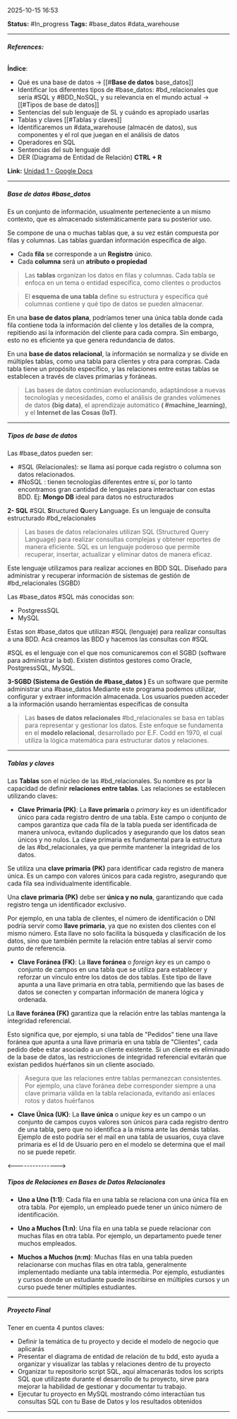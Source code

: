 2025-10-15 16:53

**Status:** #In_progress 
**Tags:** #base_datos  #data_warehouse 

---
###### **References:** 
**Índice**:
- Qué es una base de datos -> [[#**Base de datos** base_datos]]
- Identificar los diferentes tipos de #base_datos: #bd_relacionales que sería #SQL y #BDD_NoSQL, y su relevancia en el mundo actual -> [[#Tipos de base de datos]]
- Sentencias del sub lenguaje de SL y cuándo es apropiado usarlas
- Tablas y claves [[#Tablas y claves]]
- Identificaremos un #data_warehouse (almacén de datos), sus componentes y el rol que juegan en el análisis de datos
- Operadores en SQL
- Sentencias del sub lenguaje ddl
- DER (Diagrama de Entidad de Relación) **CTRL + R**

**Link:** [Unidad 1 - Google Docs](https://docs.google.com/document/d/1qKsI2OVHUVyRjiDXxQjBgwMah3Hi9O_o8EtYFQH-Cd8/edit?tab=t.0#heading=h.ebzixumzggus)

---
##### **Base de datos** #base_datos 
Es un conjunto de información, usualmente perteneciente a un mismo contexto, que es almacenado sistemáticamente para su posterior uso.

Se compone de una o muchas tablas que, a su vez están compuesta por filas y columnas.
Las tablas guardan información específica de algo.
- Cada **fila** se corresponde a un **Registro** único.
- Cada **columna** será un **atributo o propiedad** 

>Las **tablas** organizan los datos en filas y columnas. Cada tabla se enfoca en un tema o entidad específica, como clientes o productos

>El **esquema de una tabla** define su estructura y especifica qué columnas contiene y qué tipo de datos se pueden almacenar.

En una **base de datos plana**, podríamos tener una única tabla donde cada fila contiene toda la información del cliente y los detalles de la compra, repitiendo así la información del cliente para cada compra. Sin embargo, esto no es eficiente ya que genera redundancia de datos.

En una **base de datos relacional**, la información se normaliza y se divide en múltiples tablas, como una tabla para clientes y otra para compras. Cada tabla tiene un propósito específico, y las relaciones entre estas tablas se establecen a través de claves primarias y foráneas.

>Las bases de datos continúan evolucionando, adaptándose a nuevas tecnologías y necesidades, como el análisis de grandes volúmenes de datos **(big data)**, el aprendizaje automático **( #machine_learning)**, y el **Internet de las Cosas (IoT)**.

---
##### Tipos de base de datos

Las #base_datos pueden ser:
- #SQL (Relacionales): se llama así porque cada registro o columna son datos relacionados.
- #NoSQL : tienen tecnologías diferentes entre sí, por lo tanto encontramos gran cantidad de lenguajes para interactuar con estas BDD. Ej: **Mongo DB** ideal para datos no estructurados

**2- SQL** #SQL
**S**tructured **Q**uery **L**anguage. Es un lenguaje de consulta estructurado #bd_relacionales 

>Las bases de datos relacionales utilizan SQL (Structured Query Language) para realizar consultas complejas y obtener reportes de manera eficiente. SQL es un lenguaje poderoso que permite recuperar, insertar, actualizar y eliminar datos de manera eficaz.

Este lenguaje utilizamos para realizar acciones en BDD SQL.
Diseñado para administrar y recuperar información de sistemas de gestión de #bd_relacionales (SGBD)

Las #base_datos #SQL más conocidas son:
- PostgressSQL
- MySQL

Estas son #base_datos que utilizan #SQL (lenguaje) para realizar consultas a una BDD. Acá creamos las BDD y hacemos las consultas con #SQL 

#SQL es el lenguaje con el que nos comunicaremos con el SGBD (software para administrar la bd). Existen distintos gestores como Oracle, PostgressSQL, MySQL.

**3-SGBD (Sistema de Gestión de #base_datos )**
Es un software que permite administrar una #base_datos 
Mediante este programa podemos utilizar, configurar y extraer información almacenada.
Los usuarios pueden acceder a la información usando herramientas específicas de consulta

>Las **bases de datos relacionales** #bd_relacionales se basa en tablas para representar y gestionar los datos. 
>Este enfoque se fundamenta en el **modelo relacional**, desarrollado por E.F. Codd en 1970, el cual utiliza la lógica matemática para estructurar datos y relaciones.

---
##### Tablas y claves

Las **Tablas** son el núcleo de las #bd_relacionales. 
Su nombre es por la capacidad de definir **relaciones entre tablas**.
Las relaciones se establecen utilizando claves:

- **Clave Primaria (PK)**: La **llave primaria** o _primary key_ es un identificador único para cada registro dentro de una tabla. Este campo o conjunto de campos garantiza que cada fila de la tabla pueda ser identificada de manera unívoca, evitando duplicados y asegurando que los datos sean únicos y no nulos. La clave primaria es fundamental para la estructura de las #bd_relacionales, ya que permite mantener la integridad de los datos.

Se utiliza una **clave primaria (PK)** para identificar cada registro de manera única. Es un campo con valores únicos para cada registro, asegurando que cada fila sea individualmente identificable.

Una **clave primaria (PK)** debe ser **única y no nula**, garantizando que cada registro tenga un identificador exclusivo.

Por ejemplo, en una tabla de clientes, el número de identificación o DNI podría servir como **llave primaria**, ya que no existen dos clientes con el mismo número. Esta llave no solo facilita la búsqueda y clasificación de los datos, sino que también permite la relación entre tablas al servir como punto de referencia.


- **Clave Foránea (FK)**: La **llave foránea** o _foreign key_ es un campo o conjunto de campos en una tabla que se utiliza para establecer y reforzar un vínculo entre los datos de dos tablas. Este tipo de llave apunta a una llave primaria en otra tabla, permitiendo que las bases de datos se conecten y compartan información de manera lógica y ordenada.

La **llave foránea (FK)** garantiza que la relación entre las tablas mantenga la integridad referencial.

Esto significa que, por ejemplo, si una tabla de "Pedidos" tiene una llave foránea que apunta a una llave primaria en una tabla de "Clientes", cada pedido debe estar asociado a un cliente existente. Si un cliente es eliminado de la base de datos, las restricciones de integridad referencial evitarán que existan pedidos huérfanos sin un cliente asociado.

>Asegura que las relaciones entre tablas permanezcan consistentes. Por ejemplo, una clave foránea debe corresponder siempre a una clave primaria válida en la tabla relacionada, evitando así enlaces rotos y datos huérfanos


- **Clave Única (UK)**: La **llave única** o _unique key_ es un campo o un conjunto de campos cuyos valores son únicos para cada registro dentro de una tabla, pero que no identifica a la misma ante las demás tablas. Ejemplo de esto podría ser el mail en una tabla de usuarios, cuya clave primaria es el Id de Usuario pero en el modelo se determina que el mail no se puede repetir.

<--------------->
##### Tipos de Relaciones en Bases de Datos Relacionales

- **Uno a Uno (1:1)**: Cada fila en una tabla se relaciona con una única fila en otra tabla. Por ejemplo, un empleado puede tener un único número de identificación.
   
- **Uno a Muchos (1:n)**: Una fila en una tabla se puede relacionar con muchas filas en otra tabla. Por ejemplo, un departamento puede tener muchos empleados.

- **Muchos a Muchos (n:m)**: Muchas filas en una tabla pueden relacionarse con muchas filas en otra tabla, generalmente implementado mediante una tabla intermedia. Por ejemplo, estudiantes y cursos donde un estudiante puede inscribirse en múltiples cursos y un curso puede tener múltiples estudiantes.


---
##### **Proyecto Final**

Tener en cuenta 4 puntos claves:
- Definir la temática de tu proyecto y decide el modelo de negocio que aplicarás
- Presentar el diagrama de entidad de relación de tu bdd, esto ayuda a organizar y visualizar las tablas y relaciones dentro de tu proyecto
- Organizar tu repositorio script SQL, aquí almacenarás todos los scripts SQL que utilizaste durante el desarrollo de tu proyecto, sirve para mejorar la habilidad de gestionar y documentar tu trabajo.
- Ejecutar tu proyecto en MySQL mostrando cómo interactúan tus consultas SQL con tu Base de Datos y los resultados obtenidos
---













